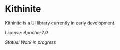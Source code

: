 


# Kithinite

Kithinite is a UI library currently in early development.

*License: Apache-2.0*

*Status: Work in progress*

